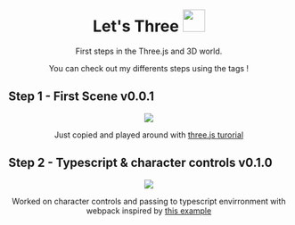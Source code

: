 <div align="center">

# Let's Three <img style="width: 40px; height 40px;" src="https://github.com/mrdoob/three.js/blob/38bf5f47a8c01a1d12d16a41b4097dc9ee31daad/files/icon.svg"/>
  
First steps in the Three.js and 3D world.

You can check out my differents steps using the tags !
</div>

## Step 1 - First Scene v0.0.1

<div align="center">
  <img src="https://user-images.githubusercontent.com/57709433/156774369-8be454e2-d0ae-4836-9389-7627252c76ea.gif"/>
  <p>Just copied and played around with <a href="https://threejs.org/examples/#webgl_animation_skinning_morph">three.js turorial</a></p>
</div>


## Step 2 - Typescript & character controls v0.1.0

<div align="center">
  <img src="https://user-images.githubusercontent.com/57709433/157453981-fdc2e4a7-614e-4fb8-92a0-a1de2c626177.gif"/>
  <p>Worked on character controls and passing to typescript envirronment with webpack inspired by <a href="https://github.com/tamani-coding/threejs-character-controls-example">this example</a></p>
</div>

